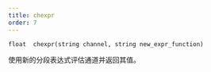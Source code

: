 ```yaml
---
title: chexpr
order: 7
---
```

`float  chexpr(string channel, string new_expr_function)`

使用新的分段表达式评估通道并返回其值。